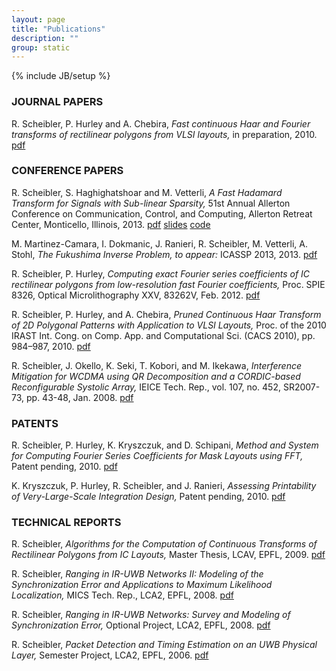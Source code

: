 ```yaml
---
layout: page
title: "Publications"
description: ""
group: static
---
```

{% include JB/setup %}

### JOURNAL PAPERS

R. Scheibler, P. Hurley and A. Chebira, _Fast continuous Haar and Fourier transforms of rectilinear polygons from VLSI layouts,_ in preparation, 2010. 
[pdf](resource/pdf/jour_2010_ibm_pcht_fcfs.pdf)

### CONFERENCE PAPERS

R. Scheibler, S. Haghighatshoar and M. Vetterli, _A Fast Hadamard Transform for Signals with Sub-linear Sparsity,_ 51st Annual Allerton Conference on Communication, Control, and Computing, Allerton Retreat Center, Monticello, Illinois, 2013.
[pdf](resource/pdf/conf_2013_allerton.pdf) [slides](resource/pdf/conf_2013_allerton_slides.pdf) [code](https://dl.dropboxusercontent.com/u/78009186/SparseFHT/SparseFHT-v0.1.zip)

M. Martinez-Camara, I. Dokmanic, J. Ranieri, R. Scheibler, M. Vetterli, A. Stohl, _The Fukushima Inverse Problem,_ _to appear:_ ICASSP 2013, 2013.
[pdf](resource/pdf/conf_2013_fukushima.pdf)

R. Scheibler, P. Hurley, _Computing exact Fourier series coefficients of IC rectilinear polygons from low-resolution fast Fourier coefficients,_ Proc. SPIE 8326, Optical Microlithography XXV, 83262V, Feb. 2012.
[pdf](resource/pdf/conf_2012_exact_CFS.pdf)

R. Scheibler, P. Hurley, and A. Chebira, _Pruned Continuous Haar Transform of 2D Polygonal Patterns with Application to VLSI Layouts,_ Proc. of the 2010 IRAST Int. Cong. on Comp. App. and Computational Sci. (CACS 2010), pp. 984–987, 2010.
[pdf](resource/pdf/conf_2010_ibm_pcht_cacs_proc.pdf)

R. Scheibler, J. Okello, K. Seki, T. Kobori, and M. Ikekawa, _Interference Mitigation for WCDMA using QR Decomposition and a CORDIC-based Reconfigurable Systolic Array,_ IEICE Tech. Rep., vol. 107, no. 452, SR2007-73, pp. 43-48, Jan. 2008. 
[pdf](resource/pdf/conf_2008_nec_corsa.pdf)

### PATENTS

R. Scheibler, P. Hurley, K. Kryszczuk, and D. Schipani, _Method and System for Computing Fourier Series Coefficients for Mask Layouts using FFT,_ Patent pending, 2010.
[pdf](resource/pdf/patent_2011_method_US20110271240.pdf)

K. Kryszczuk, P. Hurley, R. Scheibler, and J. Ranieri, _Assessing Printability of Very-Large-Scale Integration Design,_ Patent pending, 2010.
[pdf](resource/pdf/patent_2012_assessing_US20120030643.pdf)

### TECHNICAL REPORTS

R. Scheibler, _Algorithms for the Computation of Continuous Transforms of Rectilinear Polygons from IC Layouts,_ Master Thesis, LCAV, EPFL, 2009. 
[pdf](resource/pdf/tech_2009_master_thesis.pdf)

R. Scheibler, _Ranging in IR-UWB Networks II: Modeling of the Synchronization Error and Applications to Maximum Likelihood Localization,_ MICS Tech. Rep., LCA2, EPFL, 2008. 
[pdf](resource/pdf/tech_2008_mics.pdf)

R. Scheibler, _Ranging in IR-UWB Networks: Survey and Modeling of Synchronization Error,_ Optional Project, LCA2, EPFL, 2008. 
[pdf](resource/pdf/tech_2008_epfl_opt_proj_master3.pdf)

R. Scheibler, _Packet Detection and Timing Estimation on an UWB Physical Layer,_ Semester Project, LCA2, EPFL, 2006. 
[pdf](resource/pdf/tech_2006_epfl_sem_proj_master2.pdf)


